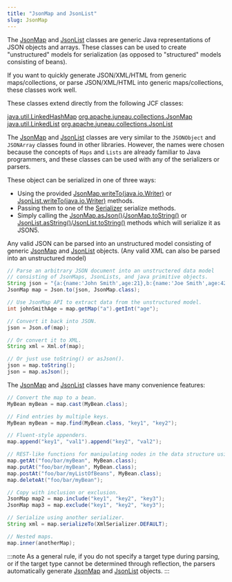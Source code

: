 ```yaml
---
title: "JsonMap and JsonList"
slug: JsonMap
---
```


The <a href="/site/apidocs/org/apache/juneau/collections/JsonMap.html" target="_blank">JsonMap</a> and <a href="/site/apidocs/org/apache/juneau/collections/JsonList.html" target="_blank">JsonList</a> classes are generic Java representations of JSON objects and arrays.
These classes can be used to create "unstructured" models for serialization (as opposed to "structured" models
consisting of beans).

If you want to quickly generate JSON/XML/HTML from generic maps/collections, or parse JSON/XML/HTML into generic
maps/collections, these classes work well.

These classes extend directly from the following JCF classes:

<tree>
<node-0><java-class><a href="https://docs.oracle.com/en/java/javase/17/docs/api/java.base/java/util/LinkedHashMap.html" target="_blank">java.util.LinkedHashMap</a></java-class></node-0>
<node-1><java-class><a href="/site/apidocs/org/apache/juneau/collections/JsonMap.html" target="_blank">org.apache.juneau.collections.JsonMap</a></java-class></node-1>
<node-0><java-class><a href="https://docs.oracle.com/en/java/javase/17/docs/api/java.base/java/util/LinkedList.html" target="_blank">java.util.LinkedList</a></java-class></node-0>
<node-1><java-class><a href="/site/apidocs/org/apache/juneau/collections/JsonList.html" target="_blank">org.apache.juneau.collections.JsonList</a></java-class></node-1>
</tree>

The <a href="/site/apidocs/org/apache/juneau/collections/JsonMap.html" target="_blank">JsonMap</a> and <a href="/site/apidocs/org/apache/juneau/collections/JsonList.html" target="_blank">JsonList</a> classes are very similar to the `JSONObject` and `JSONArray` classes found in other libraries.
However, the names were chosen because the concepts of `Maps` and `Lists` are already familiar to Java programmers, and
these classes can be used with any of the serializers or parsers.

These object can be serialized in one of three ways:

- Using the provided [JsonMap.writeTo(java.io.Writer)](API_DOCS/org/apache/juneau/collections/JsonMap.html#writeTo(java.io.Writer)) or [JsonList.writeTo(java.io.Writer)](API_DOCS/org/apache/juneau/collections/JsonList.html#writeTo(java.io.Writer)) methods.
- Passing them to one of the <a href="/site/apidocs/org/apache/juneau/serializer/Serializer.html" target="_blank">Serializer</a> serialize methods.
- Simply calling the [JsonMap.asJson()](API_DOCS/org/apache/juneau/collections/JsonMap.html#asJson())/[JsonMap.toString()](API_DOCS/org/apache/juneau/collections/JsonMap.html#toString()) or [JsonList.asString()](API_DOCS/org/apache/juneau/collections/JsonList.html#asString())/[JsonList.toString()](API_DOCS/org/apache/juneau/collections/JsonList.html#toString()) methods which will serialize it as JSON5.

Any valid JSON can be parsed into an unstructured model consisting of generic <a href="/site/apidocs/org/apache/juneau/collections/JsonMap.html" target="_blank">JsonMap</a> and <a href="/site/apidocs/org/apache/juneau/collections/JsonList.html" target="_blank">JsonList</a> objects.
(Any valid XML can also be parsed into an unstructured model)

```java
// Parse an arbitrary JSON document into an unstructered data model
// consisting of JsonMaps, JsonLists, and java primitive objects.
String json = "{a:{name:'John Smith',age:21},b:{name:'Joe Smith',age:42}}";
JsonMap map = Json.to(json, JsonMap.class);

// Use JsonMap API to extract data from the unstructured model.
int johnSmithAge = map.getMap("a").getInt("age");

// Convert it back into JSON.
json = Json.of(map);

// Or convert it to XML.
String xml = Xml.of(map);

// Or just use toString() or asJson().
json = map.toString();
json = map.asJson();
```

The <a href="/site/apidocs/org/apache/juneau/collections/JsonMap.html" target="_blank">JsonMap</a> and <a href="/site/apidocs/org/apache/juneau/collections/JsonList.html" target="_blank">JsonList</a> classes have many convenience features:

```java
// Convert the map to a bean.
MyBean myBean = map.cast(MyBean.class);

// Find entries by multiple keys.
MyBean myBean = map.find(MyBean.class, "key1", "key2");

// Fluent-style appenders.
map.append("key1", "val1").append("key2", "val2");

// REST-like functions for manipulating nodes in the data structure using URL-like notation.
map.getAt("foo/bar/myBean", MyBean.class);
map.putAt("foo/bar/myBean", MyBean.class);
map.postAt("foo/bar/myListOfBeans", MyBean.class);
map.deleteAt("foo/bar/myBean");

// Copy with inclusion or exclusion.
JsonMap map2 = map.include("key1", "key2", "key3");
JsonMap map3 = map.exclude("key1", "key2", "key3");

// Serialize using another serializer.
String xml = map.serializeTo(XmlSerializer.DEFAULT);

// Nested maps.
map.inner(anotherMap);
```

:::note
As a general rule, if you do not specify a target type during parsing, or if the target type cannot be determined
through reflection, the parsers automatically generate <a href="/site/apidocs/org/apache/juneau/collections/JsonMap.html" target="_blank">JsonMap</a> and <a href="/site/apidocs/org/apache/juneau/collections/JsonList.html" target="_blank">JsonList</a> objects.
:::

